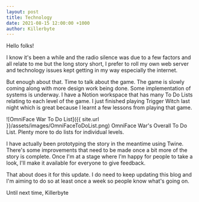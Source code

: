```yaml
---
layout: post
title: Technology
date: 2021-08-15 12:00:00 +1000
author: Killerbyte
---
```


Hello folks! 

I know it's been a while and the radio silence was due to a few factors and all relate to me but the long story short, I prefer to roll my own web server and technology issues kept getting in my way especially the internet. 

But enough about that. Time to talk about the game. The game is slowly coming along with more design work being done. Some implementation of systems is underway. I have a Notion workspace that has many To Do Lists relating to each level of the game. I just finished playing Trigger Witch last night which is great because I learnt a few lessons from playing that game. 

![OmniFace War To Do List]({{ site.url }}/assets/images/OmniFaceToDoList.png)
OmniFace War's Overall To Do List. Plenty more to do lists for individual levels.

I have actually been prototyping the story in the meantime using Twine. There's some improvements that need to be made once a bit more of the story is complete. Once I'm at a stage where I'm happy for people to take a look, I'll make it available for everyone to give feedback.

That about does it for this update. I do need to keep updating this blog and I'm aiming to do so at least once a week so people know what's going on.

Until next time,
Killerbyte
